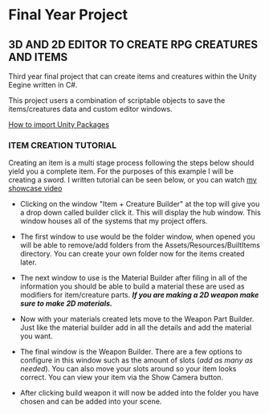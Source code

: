 # Final Year Project
## 3D AND 2D EDITOR TO CREATE RPG CREATURES AND ITEMS ##

Third year final project that can create items and creatures within the Unity Eegine written in C#.

This project users a combination of scriptable objects to save the items/creatures data and custom editor windows. 

[How to import Unity Packages](https://docs.unity3d.com/Manual/AssetPackagesImport.html)

### ITEM CREATION TUTORIAL ###

Creating an item is a multi stage process following the steps below should yield you a complete item. For the purposes of this example I will be creating a sword. I written tutorial can be seen below, or you can watch [my showcase video](https://user-images.githubusercontent.com/47003895/118391006-06914f00-b62a-11eb-94ff-b1eb8bcdb4dd.mp4)


* Clicking on the window "Item + Creature Builder" at the top will give you a drop down called builder click it.
This will display the hub window. This window houses all of the systems that my project offers.

* The first window to use would be the folder window, when opened you will be able to remove/add folders from the Assets/Resources/BuiltItems directory.
You can create your own folder now for the items created later.

* The next window to use is the Material Builder after filing in all of the information you should be able to build a material these are used as modifiers for item/creature parts.
  ***If you are making a 2D weapon make sure to make 2D materials.***

* Now with your materials created lets move to the Weapon Part Builder. Just like the material builder add in all the details and add the material you want.

* The final window is the Weapon Builder. There are a few options to configure in this window such as the amount of slots (*add as many as needed*). You can also move your slots around so your item looks correct. You can view your item via the Show Camera button.

* After clicking build weapon it will now be added into the folder you have chosen and can be added into your scene.



